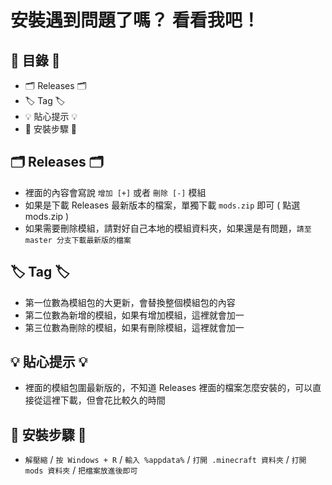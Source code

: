 # 安裝遇到問題了嗎？ 看看我吧！

## 📃 目錄 📃
  * 🗂️ Releases 🗂️
  * 🏷️ Tag 🏷️
  * 💡 貼心提示 💡
  * 🔰 安裝步驟 🔰

## 🗂️ Releases 🗂️
  * 裡面的內容會寫說 `增加 [+]` 或者 `刪除 [-]` 模組
  * 如果是下載 Releases 最新版本的檔案，單獨下載 `mods.zip` 即可 ( 點選 mods.zip )
  * 如果需要刪除模組，請對好自己本地的模組資料夾，如果還是有問題，`請至 master 分支下載最新版的檔案`

## 🏷️ Tag 🏷️
  * 第一位數為模組包的大更新，會替換整個模組包的內容
  * 第二位數為新增的模組，如果有增加模組，這裡就會加一
  * 第三位數為刪除的模組，如果有刪除模組，這裡就會加一
  
## 💡 貼心提示 💡
  * 裡面的模組包圍最新版的，不知道 Releases 裡面的檔案怎麼安裝的，可以直接從這裡下載，但會花比較久的時間
  
## 🔰 安裝步驟 🔰
  * `解壓縮` / `按 Windows + R` / `輸入 %appdata%` / `打開 .minecraft 資料夾` / `打開 mods 資料夾` / `把檔案放進後即可`
